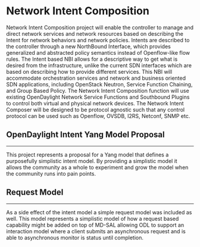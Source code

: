 # Network Intent Composition

Network Intent Composition project will enable the controller to manage and direct network services and network resources based on describing the Intent for network behaviors and network policies. Intents are described to the controller through a new NorthBound Interface, which provides generalized and abstracted policy semantics instead of Openflow-like flow rules. The Intent based NBI allows for a descriptive way to get what is desired from the infrastructure, unlike the current SDN interfaces which are based on describing how to provide different services. This NBI will accommodate orchestration services and network and business oriented SDN applications, including OpenStack Neutron, Service Function Chaining, and Group Based Policy. The Network Intent Composition function will use existing OpenDaylight Network Service Functions and Southbound Plugins to control both virtual and physical network devices. The Network Intent Composer will be designed to be protocol agnostic such that any control protocol can be used such as Openflow, OVSDB, I2RS, Netconf, SNMP etc.

## OpenDaylight Intent Yang Model Proposal
---

This project represents a proposal for a Yang model that defines a purposefully simplistic intent model. By providing
a simplistic model it allows the community as a whole to experiment and grow the model when the community runs into
pain points. 

## Request Model
---
As a side effect of the intent model a simple request model was included as well. This model represents a simplistic
model of how a request based capability might be added on top of MD-SAL allowing ODL to support an interaction model
where a client submits an asynchronous request and is able to asynchronous monitor is status until completion.
